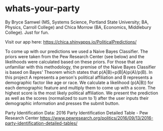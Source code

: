 # whats-your-party
By Bryce Samwel (MS, Systems Science, Portland State University; BA, Physics, Carroll College) and Chica Morrow (BA, Economics, Middlebury College). Just for fun.


Visit our app here:
https://chica.shinyapps.io/PoliticalPredictions/

To come up with our predictions we used a Naive Bayes Classifier. The priors were taken from the Pew Research Center (see below) and the likelihoods were calculated based on these priors. For those that are unfamiliar with this methodology, the premise of the Naive Bayes Classifier is based on Bayes' Theorem which states that p(A|B)=p(B|A)p(A)/p(B). In this project A represents a person's political affiliation and B represents a demographic factor like age or race. We calculate a likelihood (p(A|B)) for each demographic feature and multiply them to come up with a score. The highest score is the most likely political affiliation. We present the prediction as well as the scores (normalized to sum to 1) after the user inputs their demographic information and presses the submit button.

Party Identification Data:
2016 Party Identification Detailed Table - Pew Research Center
https://www.pewresearch.org/politics/2016/09/13/2016-party-identification-detailed-tables/
